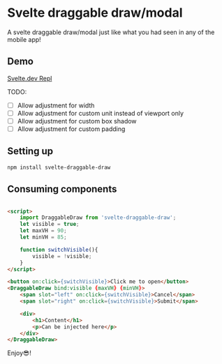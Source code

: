 # Svelte draggable draw/modal

A svelte draggable draw/modal just like what you had seen in any of the mobile app!

## Demo

[Svelte.dev Repl](https://svelte.dev/repl/a76f1b9d987c43f1ac457efb189d5d0d)

TODO:

- [ ] Allow adjustment for width
- [ ] Allow adjustment for custom unit instead of viewport only
- [ ] Allow adjustment for custom box shadow
- [ ] Allow adjustment for custom padding

## Setting up

```bash
npm install svelte-draggable-draw
```

## Consuming components

```html

<script>
    import DraggableDraw from 'svelte-draggable-draw';
    let visible = true;
    let maxVH = 90;
    let minVH = 85;

    function switchVisible(){
        visible = !visible;
    }
</script>

<button on:click={switchVisible}>Click me to open</button>
<DraggableDraw bind:visible {maxVH} {minVH}>
    <span slot="left" on:click={switchVisible}>Cancel</span>
    <span slot="right" on:click={switchVisible}>Submit</span>

    <div>
        <h1>Content</h1>
        <p>Can be injected here</p>
    </div>
</DraggableDraw>
```

Enjoy😎!
